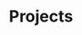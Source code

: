 ---
layout:          projects
title:           Projects
show_collection: projects
featured:        true
---